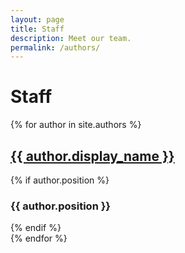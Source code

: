 ```yaml
---
layout: page
title: Staff
description: Meet our team.
permalink: /authors/
---
```


<h1>Staff</h1>

<div class="staff">
  {% for author in site.authors %}
    <div class="item">
      <h2 class="name">
        <a href="{{ site.baseurl }}{{ author.url }}">{{ author.display_name }}</a>
      </h2>
      {% if author.position %}
        <h3 class="position">{{ author.position }}</h3>
      {% endif %}
    </div>
  {% endfor %}
</div>
